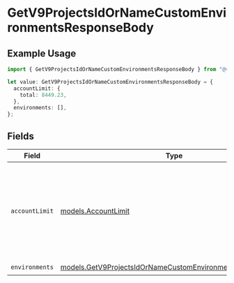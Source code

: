 # GetV9ProjectsIdOrNameCustomEnvironmentsResponseBody

## Example Usage

```typescript
import { GetV9ProjectsIdOrNameCustomEnvironmentsResponseBody } from "@vercel/sdk/models/getv9projectsidornamecustomenvironmentsop.js";

let value: GetV9ProjectsIdOrNameCustomEnvironmentsResponseBody = {
  accountLimit: {
    total: 8449.23,
  },
  environments: [],
};
```

## Fields

| Field                                                                                                                            | Type                                                                                                                             | Required                                                                                                                         | Description                                                                                                                      |
| -------------------------------------------------------------------------------------------------------------------------------- | -------------------------------------------------------------------------------------------------------------------------------- | -------------------------------------------------------------------------------------------------------------------------------- | -------------------------------------------------------------------------------------------------------------------------------- |
| `accountLimit`                                                                                                                   | [models.AccountLimit](../models/accountlimit.md)                                                                                 | :heavy_check_mark:                                                                                                               | The maximum number of custom environments allowed either by the team's plan type or a custom override.                           |
| `environments`                                                                                                                   | [models.GetV9ProjectsIdOrNameCustomEnvironmentsEnvironments](../models/getv9projectsidornamecustomenvironmentsenvironments.md)[] | :heavy_check_mark:                                                                                                               | N/A                                                                                                                              |